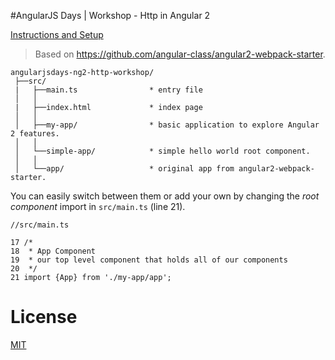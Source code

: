 #AngularJS Days | Workshop - Http in Angular 2

[Instructions and Setup](http://bit.ly/angularjs-days-ws-doc)

> Based on https://github.com/angular-class/angular2-webpack-starter.

```
angularjsdays-ng2-http-workshop/
 ├──src/                       
 |   ├──main.ts                * entry file
 │   │
 |   ├──index.html             * index page
 │   │
 │   ├──my-app/                * basic application to explore Angular 2 features.
 │   │
 │   └──simple-app/            * simple hello world root component.
 │   │
 │   └──app/                   * original app from angular2-webpack-starter.
```

You can easily switch between them or add your own by changing the *root component* import in `src/main.ts` (line 21). 

```
//src/main.ts

17 /*
18  * App Component
19  * our top level component that holds all of our components
20  */
21 import {App} from './my-app/app';
```

# License
 [MIT](/LICENSE)